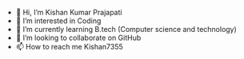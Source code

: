 - 👋 Hi, I’m Kishan Kumar Prajapati
- 👀 I’m interested in Coding
- 🌱 I’m currently learning B.tech (Computer science and technology)
- 💞️ I’m looking to collaborate on GitHub
- 📫 How to reach me Kishan7355

<!---
Kishan7355/Kishan7355 is a ✨ special ✨ repository because its `README.md` (this file) appears on your GitHub profile.
You can click the Preview link to take a look at your changes.
--->
